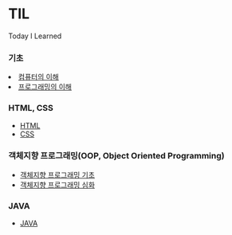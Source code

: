 # TIL
Today I Learned
### 기초
<li>
<a href="https://github.com/Luxahn/TIL/blob/main/Section%201/%EC%BB%B4%ED%93%A8%ED%84%B0%EC%99%80%20%ED%94%84%EB%A1%9C%EA%B7%B8%EB%9E%98%EB%B0%8D%EC%9D%98%20%EC%9D%B4%ED%95%B4/%EC%BB%B4%ED%93%A8%ED%84%B0%EC%9D%98%20%EC%9D%B4%ED%95%B4.md">컴퓨터의 이해</a>
  <li>
  <a href="https://github.com/Luxahn/TIL/blob/main/Section%201/%EC%BB%B4%ED%93%A8%ED%84%B0%EC%99%80%20%ED%94%84%EB%A1%9C%EA%B7%B8%EB%9E%98%EB%B0%8D%EC%9D%98%20%EC%9D%B4%ED%95%B4/%ED%94%84%EB%A1%9C%EA%B7%B8%EB%9E%98%EB%B0%8D%EC%9D%98%20%EC%9D%B4%ED%95%B4.md">프로그래밍의 이해</a>
    </li>
</li>

### HTML, CSS
- [HTML](https://github.com/Luxahn/TIL/blob/main/Section%201/HTML%2C%20CSS/HTML.md)
- [CSS](https://github.com/Luxahn/TIL/blob/main/Section%201/HTML%2C%20CSS/CSS.md)

### 객체지향 프로그래밍(OOP, Object Oriented Programming)
- [객체지향 프로그래밍 기초](https://github.com/Luxahn/TIL/tree/main/Section%201/%EA%B0%9D%EC%B2%B4%EC%A7%80%ED%96%A5%20%ED%94%84%EB%A1%9C%EA%B7%B8%EB%9E%98%EB%B0%8D(OOP%2C%20Object%20Oriented%20Programming))
- [객체지향 프로그래밍 심화](https://github.com/Luxahn/TIL/blob/main/Section%201/%EA%B0%9D%EC%B2%B4%EC%A7%80%ED%96%A5%20%ED%94%84%EB%A1%9C%EA%B7%B8%EB%9E%98%EB%B0%8D(OOP%2C%20Object%20Oriented%20Programming)/%EA%B0%9D%EC%B2%B4%EC%A7%80%ED%96%A5%20%ED%94%84%EB%A1%9C%EA%B7%B8%EB%9E%98%EB%B0%8D%20%EC%8B%AC%ED%99%94.md)


### JAVA
- [JAVA](https://github.com/Luxahn/TIL/tree/main/Section%201/JAVA)
